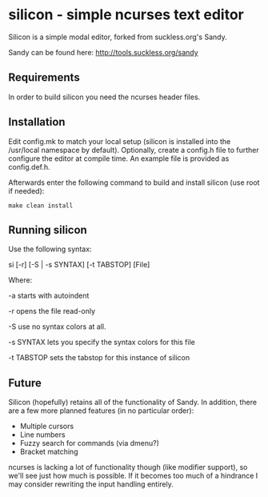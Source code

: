 silicon - simple ncurses text editor
=======

Silicon is a simple modal editor, forked from suckless.org's Sandy.

Sandy can be found here: http://tools.suckless.org/sandy

Requirements
------------
In order to build silicon you need the ncurses header files.

Installation
------------
Edit config.mk to match your local setup (silicon is installed into the
/usr/local namespace by default). Optionally, create a config.h file to
further configure the editor at compile time. An example file is provided as
config.def.h.

Afterwards enter the following command to build and install silicon (use root if
needed):

    make clean install

Running silicon
-------------
Use the following syntax:

si [-r] [-S | -s SYNTAX] [-t TABSTOP] [File]

Where:

-a starts with autoindent

-r opens the file read-only

-S use no syntax colors at all.

-s SYNTAX lets you specify the syntax colors for this file

-t TABSTOP sets the tabstop for this instance of silicon


Future
------

Silicon (hopefully) retains all of the functionality of Sandy. In addition, there are a few more planned features (in no particular order):

* Multiple cursors
* Line numbers
* Fuzzy search for commands (via dmenu?)
* Bracket matching

ncurses is lacking a lot of functionality though (like modifier support), so we'll see just how much is possible. If it becomes too much of a hindrance I may consider rewriting the input handling entirely.
